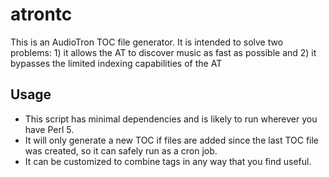 # atrontc
This is an AudioTron TOC file generator. It is intended to solve two problems: 1) it allows the AT to discover music as fast as possible and 2) it bypasses the limited indexing capabilities of the AT

## Usage
* This script has minimal dependencies and is likely to run wherever you have Perl 5.
* It will only generate a new TOC if files are added since the last TOC file was created, so it can safely run as a cron job.
* It can be customized to combine tags in any way that you find useful.
